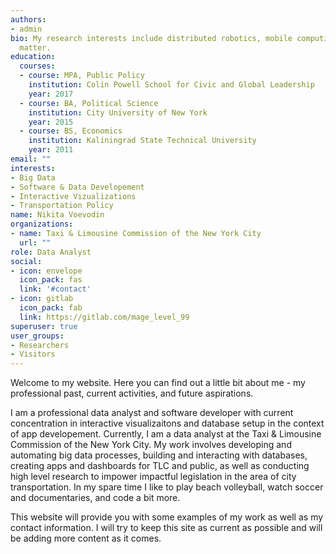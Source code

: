 ```yaml
---
authors:
- admin
bio: My research interests include distributed robotics, mobile computing and programmable
  matter.
education:
  courses:
  - course: MPA, Public Policy
    institution: Colin Powell School for Civic and Global Leadership
    year: 2017
  - course: BA, Political Science
    institution: City University of New York
    year: 2015
  - course: BS, Economics
    institution: Kaliningrad State Technical University
    year: 2011
email: ""
interests:
- Big Data
- Software & Data Developement
- Interactive Vizualizations
- Transportation Policy
name: Nikita Voevodin
organizations:
- name: Taxi & Limousine Commission of the New York City
  url: ""
role: Data Analyst
social:
- icon: envelope
  icon_pack: fas
  link: '#contact'
- icon: gitlab
  icon_pack: fab
  link: https://gitlab.com/mage_level_99
superuser: true
user_groups:
- Researchers
- Visitors
---
```


Welcome to my website. Here you can find out a little bit about me - my professional past, current activities, and future aspirations. 

I am a professional data analyst and software developer with current concentration in interactive visualizaitons and database setup in the context of app developement. Currently, I am a data analyst at the Taxi & Limousine Commission of the New York City. My work involves developing and automating big data processes, building and interacting with databases, creating apps and dashboards for TLC and public, as well as conducting high level research to impower impactful legislation in the area of city transportation. In my spare time I like to play beach volleyball, watch soccer and documentaries, and code a bit more.

This website will provide you with some examples of my work as well as my contact information. I will try to keep this site as current as possible and will be adding more content as it comes.
